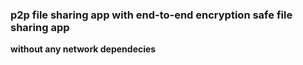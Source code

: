 ### p2p file sharing app with end-to-end encryption safe file sharing app  
**without any network dependecies**

